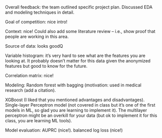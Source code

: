 Overall feedback: the team outlined specific project plan. Discussed EDA and modeling techniques in detail.

Goal of competition: nice intro!

Context: nice! Could also add some literature review – i.e., show proof that people are working in this area.

Source of data: looks goodQ

Variable histogram: it’s very hard to see what are the features you are looking at. It probably doesn’t matter for this data given the anonymized features but good to know for the future.

Correlation matrix: nice!

Modeling: Random forest with bagging (motivation: used in medical research (add a citation). 

XGBoost (I liked that you mentioned advantages and disadvantages). Single-layer Perceptron model (not covered in class but it’s one of the first models in ML, so glad you are learning to implement it). The multilayer perceptron might be an overkill for your data (but ok to implement it for this class, you are learning ML tools).

Model evaluation: AUPRC (nice!). balanced log loss (nice!)

